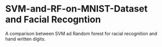 # SVM-and-RF-on-MNIST-Dataset and Facial Recogntion
A comparison between SVM ad Random forest for racial recognition and hand written digits. 

